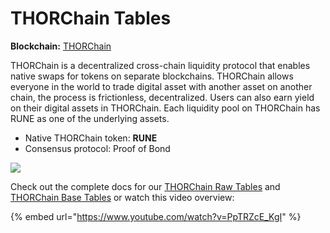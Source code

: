 # THORChain Tables

**Blockchain:** [THORChain](https://thorchain.org/)

THORChain is a decentralized cross-chain liquidity protocol that enables native swaps for tokens on separate blockchains. THORChain allows everyone in the world to trade digital asset with another asset on another chain, the process is frictionless, decentralized. Users can also earn yield on their digital assets in THORChain. Each liquidity pool on THORChain has RUNE as one of the underlying assets.&#x20;

* Native THORChain token: **RUNE**
* Consensus protocol: Proof of Bond&#x20;

![](https://lh5.googleusercontent.com/vUNT-ck46AT2GM6zYtoKTimICi1-nAHZ0RsQs2nuyAL85Da4w07FTvs5qMa-Venw\_MiwwZjDgVFqG7vbxoeFw7tNAUpEVZ7MGP0OnYLzsIr8F5G-wnDDYJKngGh2n8RXVFkgXpWs)

Check out the complete docs for our [THORChain Raw Tables](thorchain-raw-table/) and [THORChain Base Tables](thorchain-base-table/) or watch this video overview:

{% embed url="https://www.youtube.com/watch?v=PpTRZcE_KgI" %}
